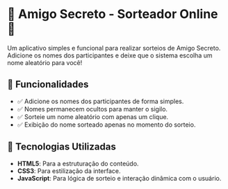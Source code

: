# 🎉 Amigo Secreto - Sorteador Online 🎉

Um aplicativo simples e funcional para realizar sorteios de Amigo Secreto. Adicione os nomes dos participantes e deixe que o sistema escolha um nome aleatório para você!

## 🎯 Funcionalidades
- ✅ Adicione os nomes dos participantes de forma simples.
- ✅ Nomes permanecem ocultos para manter o sigilo.
- ✅ Sorteie um nome aleatório com apenas um clique.
- ✅ Exibição do nome sorteado apenas no momento do sorteio.

## 🚀 Tecnologias Utilizadas
- **HTML5**: Para a estruturação do conteúdo.
- **CSS3**: Para estilização da interface.
- **JavaScript**: Para lógica de sorteio e interação dinâmica com o usuário.



